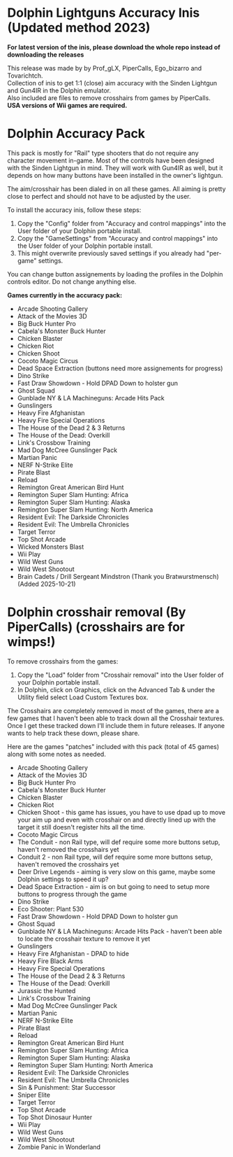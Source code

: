 # Dolphin Lightguns Accuracy Inis (Updated method 2023)
**For latest version of the inis, please download the whole repo instead of downloading the releases**

This release was made by by Prof_gLX, PiperCalls, Ego_bizarro and Tovarichtch.  
Collection of inis to get 1:1 (close) aim accuracy with the Sinden Lightgun and Gun4IR in the Dolphin emulator.  
Also included are files to remove crosshairs from games by PiperCalls.  
**USA versions of Wii games are required.**

# Dolphin Accuracy Pack

This pack is mostly for "Rail" type shooters that do not require any character movement in-game. Most of the controls have been designed with the Sinden Lightgun in mind. They will work with Gun4IR as well, but it depends on how many buttons have been installed in the owner's lightgun.

The aim/crosshair has been dialed in on all these games. All aiming is pretty close to perfect and should not have to be adjusted by the user.

To install the accuracy inis, follow these steps:
1. Copy the "Config" folder from "Accuracy and control mappings" into the User folder of your Dolphin portable install.
2. Copy the "GameSettings" from "Accuracy and control mappings" into the User folder of your Dolphin portable install.
3. This might overwrite previously saved settings if you already had "per-game" settings.

You can change button assignements by loading the profiles in the Dolphin controls editor. Do not change anything else.

**Games currently in the accuracy pack:**
* Arcade Shooting Gallery
* Attack of the Movies 3D
* Big Buck Hunter Pro
* Cabela's Monster Buck Hunter
* Chicken Blaster
* Chicken Riot
* Chicken Shoot
* Cocoto Magic Circus
* Dead Space Extraction (buttons need more assignements for progress)
* Dino Strike
* Fast Draw Showdown - Hold DPAD Down to holster gun
* Ghost Squad
* Gunblade NY & LA Machineguns: Arcade Hits Pack
* Gunslingers
* Heavy Fire Afghanistan
* Heavy Fire Special Operations
* The House of the Dead 2 & 3 Returns
* The House of the Dead: Overkill
* Link's Crossbow Training
* Mad Dog McCree Gunslinger Pack
* Martian Panic
* NERF N-Strike Elite
* Pirate Blast
* Reload
* Remington Great American Bird Hunt
* Remington Super Slam Hunting: Africa
* Remington Super Slam Hunting: Alaska
* Remington Super Slam Hunting: North America
* Resident Evil: The Darkside Chronicles
* Resident Evil: The Umbrella Chronicles
* Target Terror
* Top Shot Arcade
* Wicked Monsters Blast
* Wii Play
* Wild West Guns
* Wild West Shootout
* Brain Cadets / Drill Sergeant Mindstron (Thank you Bratwurstmensch) (Added 2025-10-21)


# Dolphin crosshair removal (By PiperCalls) (crosshairs are for wimps!)

To remove crosshairs from the games:
1. Copy the "Load" folder from "Crosshair removal" into the User folder of your Dolphin portable install.
2. In Dolphin, click on Graphics, click on the Advanced Tab & under the Utility field select Load Custom Textures box.

The Crosshairs are completely removed in most of the games, there are a few games that I haven't been able to track down all the Crosshair textures. Once I get these tracked down I'll include them in future releases. If anyone wants to help track these down, please share.

Here are the games "patches" included with this pack (total of 45 games) along with some notes as needed.
 
* Arcade Shooting Gallery
* Attack of the Movies 3D
* Big Buck Hunter Pro
* Cabela's Monster Buck Hunter
* Chicken Blaster
* Chicken Riot
* Chicken Shoot - this game has issues, you have to use dpad up to move your aim up and even with crosshair on and directly lined up with the target it still doesn't register hits all the time.
* Cocoto Magic Circus
* The Conduit - non Rail type, will def require some more buttons setup, haven't removed the crosshairs yet
* Conduit 2 - non Rail type, will def require some more buttons setup, haven't removed the crosshairs yet
* Deer Drive Legends - aiming is very slow on this game, maybe some Dolphin settings to speed it up?
* Dead Space Extraction - aim is on but going to need to setup more buttons to progress through the game
* Dino Strike
* Eco Shooter: Plant 530
* Fast Draw Showdown - Hold DPAD Down to holster gun
* Ghost Squad
* Gunblade NY & LA Machineguns: Arcade Hits Pack - haven't been able to locate the crosshair texture to remove it yet
* Gunslingers
* Heavy Fire Afghanistan - DPAD to hide
* Heavy Fire Black Arms
* Heavy Fire Special Operations
* The House of the Dead 2 & 3 Returns
* The House of the Dead: Overkill
* Jurassic the Hunted
* Link's Crossbow Training
* Mad Dog McCree Gunslinger Pack
* Martian Panic
* NERF N-Strike Elite
* Pirate Blast
* Reload
* Remington Great American Bird Hunt
* Remington Super Slam Hunting: Africa
* Remington Super Slam Hunting: Alaska
* Remington Super Slam Hunting: North America
* Resident Evil: The Darkside Chronicles
* Resident Evil: The Umbrella Chronicles
* Sin & Punishment: Star Successor
* Sniper Elite
* Target Terror
* Top Shot Arcade
* Top Shot Dinosaur Hunter
* Wii Play
* Wild West Guns
* Wild West Shootout
* Zombie Panic in Wonderland
